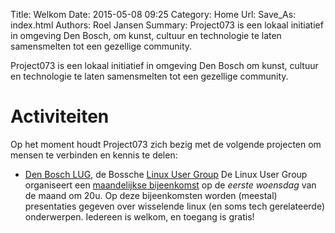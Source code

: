 Title: Welkom
Date: 2015-05-08 09:25
Category: Home
Url:
Save_As: index.html
Authors: Roel Jansen
Summary: Project073 is een lokaal initiatief in omgeving Den Bosch, om kunst, cultuur en technologie te laten samensmelten tot een gezellige community.

Project073 is een lokaal initiatief in omgeving Den Bosch om kunst, cultuur en technologie te laten samensmelten tot een gezellige community.

# Activiteiten

Op het moment houdt Project073 zich bezig met de volgende projecten om mensen te verbinden en kennis te delen:

* [Den Bosch LUG](http://lug.project073.nl), de Bossche [Linux User Group](http://nl.wikipedia.org/wiki/Linux_Users_Group)
  De Linux User Group organiseert een [maandelijkse bijeenkomst](http://lug.project073.nl/blog/category/bijeenkomsten/) op de _eerste woensdag_
   van de maand om 20u.
   Op deze bijeenkomsten worden (meestal) presentaties gegeven over wisselende
   linux (en soms tech gerelateerde) onderwerpen.
   Iedereen is welkom, en toegang is gratis!

